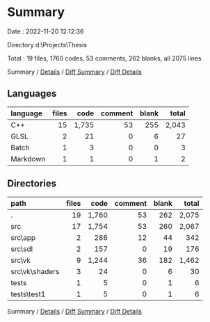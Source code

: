 # Summary

Date : 2022-11-20 12:12:36

Directory d:\\Projects\\Thesis

Total : 19 files,  1760 codes, 53 comments, 262 blanks, all 2075 lines

Summary / [Details](details.md) / [Diff Summary](diff.md) / [Diff Details](diff-details.md)

## Languages
| language | files | code | comment | blank | total |
| :--- | ---: | ---: | ---: | ---: | ---: |
| C++ | 15 | 1,735 | 53 | 255 | 2,043 |
| GLSL | 2 | 21 | 0 | 6 | 27 |
| Batch | 1 | 3 | 0 | 0 | 3 |
| Markdown | 1 | 1 | 0 | 1 | 2 |

## Directories
| path | files | code | comment | blank | total |
| :--- | ---: | ---: | ---: | ---: | ---: |
| . | 19 | 1,760 | 53 | 262 | 2,075 |
| src | 17 | 1,754 | 53 | 260 | 2,067 |
| src\\app | 2 | 286 | 12 | 44 | 342 |
| src\\sdl | 2 | 157 | 0 | 19 | 176 |
| src\\vk | 9 | 1,244 | 36 | 182 | 1,462 |
| src\\vk\\shaders | 3 | 24 | 0 | 6 | 30 |
| tests | 1 | 5 | 0 | 1 | 6 |
| tests\\test1 | 1 | 5 | 0 | 1 | 6 |

Summary / [Details](details.md) / [Diff Summary](diff.md) / [Diff Details](diff-details.md)